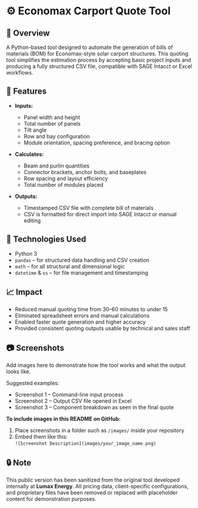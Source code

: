 # ⚙️ Economax Carport Quote Tool

## 🔧 Overview  
A Python-based tool designed to automate the generation of bills of materials (BOM) for Economax-style solar carport structures. This quoting tool simplifies the estimation process by accepting basic project inputs and producing a fully structured CSV file, compatible with SAGE Intacct or Excel workflows.

## 🚀 Features  
- **Inputs:**
  - Panel width and height  
  - Total number of panels  
  - Tilt angle  
  - Row and bay configuration  
  - Module orientation, spacing preference, and bracing option  

- **Calculates:**
  - Beam and purlin quantities  
  - Connector brackets, anchor bolts, and baseplates  
  - Row spacing and layout efficiency  
  - Total number of modules placed  

- **Outputs:**
  - Timestamped CSV file with complete bill of materials  
  - CSV is formatted for direct import into SAGE Intacct or manual editing  

## 🧠 Technologies Used  
- Python 3  
- `pandas` – for structured data handling and CSV creation  
- `math` – for all structural and dimensional logic  
- `datetime` & `os` – for file management and timestamping  

## 📈 Impact  
- Reduced manual quoting time from 30–60 minutes to under 15  
- Eliminated spreadsheet errors and manual calculations  
- Enabled faster quote generation and higher accuracy  
- Provided consistent quoting outputs usable by technical and sales staff  

## 📷 Screenshots  
Add images here to demonstrate how the tool works and what the output looks like.

Suggested examples:
- Screenshot 1 – Command-line input process  
- Screenshot 2 – Output CSV file opened in Excel  
- Screenshot 3 – Component breakdown as seen in the final quote

**To include images in this README on GitHub:**  
1. Place screenshots in a folder such as `/images/` inside your repository  
2. Embed them like this:  
   `![Screenshot Description](images/your_image_name.png)`

## 🔒 Note  
This public version has been sanitized from the original tool developed internally at **Lumax Energy**. All pricing data, client-specific configurations, and proprietary files have been removed or replaced with placeholder content for demonstration purposes.
